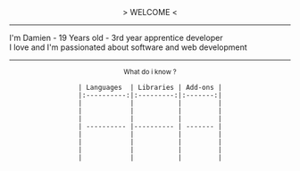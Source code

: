 <div align="center">
    > WELCOME <
    <div align="left">
        <hr />
        I'm Damien - 19 Years old - 3rd year apprentice developer
        <br />
        I love and I'm passionated about software and web development
        <hr />
    </div>
    <sub>What do i know ?</sub>
    
    | Languages  | Libraries | Add-ons |
    |:----------:|:---------:|:-------:|
    |            |           |         |
    |            |           |         |
    |            |           |         |
    | ---------- |---------- | ------- |
    |            |           |         |
    |            |           |         |
    |            |           |         |
    |            |           |         |
</div>
